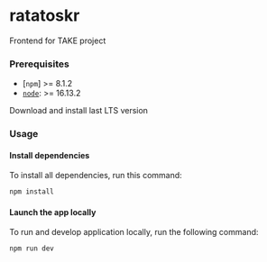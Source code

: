 # ratatoskr
Frontend for TAKE project



### Prerequisites

- [`npm`] >= 8.1.2
- [`node`](https://nodejs.org/en/): >= 16.13.2

Download and install last LTS version

### Usage

#### Install dependencies

To install all dependencies, run this command:

```bash
npm install
```

#### Launch the app locally

To run and develop application locally, run the following command:

```
npm run dev
```
